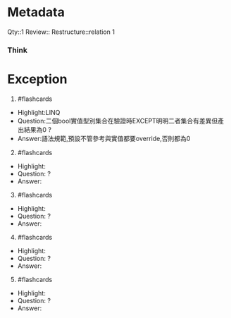 # Metadata
Qty::1
Review::
Restructure::relation 1

### Think


# Exception


1. #flashcards 
- Highlight:LINQ
- Question:二個bool實值型別集合在驗證時EXCEPT明明二者集合有差異但產出結果為0
?
- Answer:語法規範,預設不管參考與實值都要override,否則都為0

2. #flashcards 
- Highlight:
- Question:
?
- Answer:

3. #flashcards 
- Highlight:
- Question:
?
- Answer:

4. #flashcards 
- Highlight:
- Question:
?
- Answer:

5. #flashcards 
- Highlight:
- Question:
?
- Answer:
